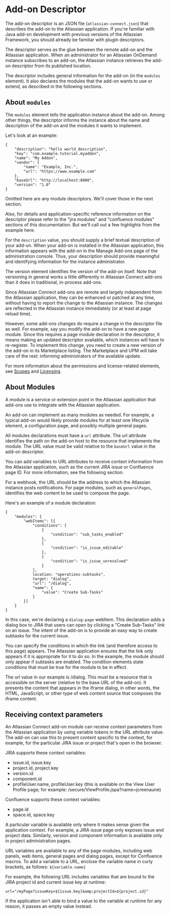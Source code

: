 # Add-on Descriptor
The add-on descriptor is an JSON file (`atlassian-connect.json`) that describes the add-on to the Atlassian application.
If you're familiar with Java add-on development with previous versions of the Atlassian Framework, you should already be familiar with plugin descriptors.

The descriptor serves as the glue between the remote add-on and the Atlassian application. When an administrator for an Atlassian OnDemand instance subscribes to an add-on, the Atlassian instance retrieves the add-on descriptor from its published location. 

The descriptor includes general information for the add-on (in the `modules` element). It also declares the modules that the add-on wants to use or extend, as described in the following sections.

## About `modules`
The `modules` element tells the application instance about the add-on. Among other things, the descriptor informs the instance about the name and description of the add-on and the modules it wants to implement.

Let's look at an example:

```
{
    "description": "hello world description",
    "key": "com.example.tutorial.myaddon",
    "name": "My Addon",
    "vendor": {
        "name": "Example, Inc.",
        "url": "https://www.example.com"
    },
    "baseUrl": "http://localhost:8000",
    "version": "1.0"
}
```
Omitted here are any module descriptors. We'll cover those in the next section.

Also, for details and application-specific reference information on the descriptor please refer to the "jira modules" and "confluence modules" sections of this documentation. But we'll call out a few highlights from the example here.

For the `description` value, you should supply a brief textual description of your add-on. When your add-on is installed in the Atlassian application, this information appears with the add-on in the Manage Add-ons page of the administration console. Thus, your description should provide meaningful and identifying information for the instance administrator. 

The version element identifies the version of the add-on itself. Note that versioning in general works a little differently in Atlassian Connect add-ons than it does in traditional, in-process add-ons.

Since Atlassian Connect add-ons are remote and largely independent from the Atlassian application, they can be enhanced or patched at any time, without having to report the change to the Atlassian instance. The changes are reflected in the Atlassian instance immediately (or at least at page reload time).

However, some add-ons changes do require a change in the descriptor file as well. For example, say you modify the add-on to have a new page module. Since this requires a page module declaration in the descriptor, it means making an updated descriptor available, which instances will have to re-register. To implement this change, you need to create a new version of the add-on in its Marketplace listing. The Marketplace and UPM will take care of the rest: informing administrators of the available update.

For more information about the permissions and license-related elements, see [Scopes](scopes.html) and [Licensing](https://developer.atlassian.com/display/AC/Licensing).


## About Modules
A module is a service or extension point in the Atlassian application that add-ons use to integrate with the Atlassian application. 

An add-on can implement as many modules as needed. For example, a typical add-on would likely provide modules for at least one lifecycle element, a configuration page, and possibly multiple general pages.

All modules declarations must have a `url` attribute. The url attribute identifies the path on the add-on host to the resource that implements the module. The URL value must be valid relative to the `baseUrl` value in the add-on descriptor. 

<div class="aui-message warning shadowed information-macro">
    You can add variables to URL attributes to receive context information from the Atlassian application, such as the current JIRA issue or Confluence page ID. For more information, see the following section.
</div>

For a webhook, the URL should be the address to which the Atlassian instance posts notifications. For page modules, such as `generalPages`, identifies the web content to be used to compose the page.

Here's an example of a module declaration:
```
{
    "modules": {
        "webItems": [{
            "conditions": [
                {
                    "condition": "sub_tasks_enabled"
                },
                {
                    "condition": "is_issue_editable"
                },
                {
                    "condition": "is_issue_unresolved"
                }
            ],
            location: "operations-subtasks",
            target: "dialog",
            "url": "/dialog",
            "name": {
                "value": "Create Sub-Tasks"
            }
        }]
    }
}
```
In this case, we're declaring a `dialog-page` webItem. This declaration adds a dialog box to JIRA that users can open by clicking a "Create Sub-Tasks" link on an issue. The intent of the add-on is to provide an easy way to create subtasks for the current issue. 

You can specify the conditions in which the link (and therefore access to this page) appears. The Atlassian application ensures that the link only appears if it is appropriate for it to do so. In the example, the module should only appear if subtasks are enabled. The condition elements state conditions that must be true for the module to be in effect.

The url value in our example is /dialog. This must be a resource that is accessible on the server (relative to the base URL of the add-on). It presents the content that appears in the iframe dialog, in other words, the HTML, JavaScript, or other type of web content source that composes the iframe content. 

## Receiving context parameters
An Atlassian Connect add-on module can receive context parameters from the Atlassian application by using variable tokens in the URL attribute value. The add-on can use this to present content specific to the context, for example, for the particular JIRA issue or project that's open in the browser.

JIRA supports these context variables:

 * issue.id, issue.key
 * project.id, project.key
 * version.id
 * component.id
 * profileUser.name, profileUser.key (this is available on the View User Profile page; for example: /secure/ViewProfile.jspa?name=jcreenaune)

Confluence supports these context variables:

 * page.id
 * space.id, space.key

A particular variable is available only where it makes sense given the application context. For example, a JIRA issue page only exposes issue and project data. Similarly, version and component information is available only in project administration pages.

URL variables are available to any of the page modules, including web panels, web items, general pages and dialog pages, except for Confluence macros. To add a variable to a URL, enclose the variable name in curly brackets, as follows: `${variable.name}`

For example, the following URL includes variables that are bound to the JIRA project id and current issue key at runtime:
```
url="/myPage?issueKey=${issue.key}&amp;projectId=${project.id}"
```
If the application isn't able to bind a value to the variable at runtime for any reason, it passes an empty value instead.
